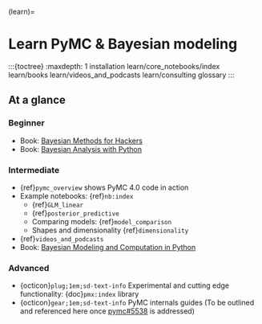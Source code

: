 (learn)=
# Learn PyMC & Bayesian modeling

:::{toctree}
:maxdepth: 1
installation
learn/core_notebooks/index
learn/books
learn/videos_and_podcasts
learn/consulting
glossary
:::

## At a glance
### Beginner
  - Book: [Bayesian Methods for Hackers](https://github.com/CamDavidsonPilon/Probabilistic-Programming-and-Bayesian-Methods-for-Hackers)
  - Book: [Bayesian Analysis with Python](https://www.packtpub.com/big-data-and-business-intelligence/bayesian-analysis-python-second-edition)

### Intermediate
  - {ref}`pymc_overview` shows PyMC 4.0 code in action
  - Example notebooks: {ref}`nb:index`
    - {ref}`GLM_linear`
    - {ref}`posterior_predictive`
    - Comparing models: {ref}`model_comparison`
    - Shapes and dimensionality {ref}`dimensionality`
  - {ref}`videos_and_podcasts`
  - Book: [Bayesian Modeling and Computation in Python](https://bayesiancomputationbook.com/welcome.html)

### Advanced
  - {octicon}`plug;1em;sd-text-info` Experimental and cutting edge functionality: {doc}`pmx:index` library
  - {octicon}`gear;1em;sd-text-info` PyMC internals guides (To be outlined and referenced here once [pymc#5538](https://github.com/pymc-devs/pymc/issues/5538)
is addressed)
